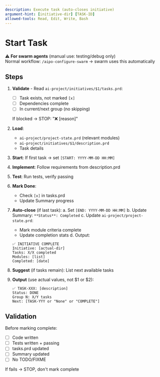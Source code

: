 ```yaml
---
description: Execute task (auto-closes initiative)
argument-hint: [initiative-dir] [TASK-ID]
allowed-tools: Read, Edit, Write, Bash
---
```


# Start Task

⚠️ **For swarm agents** (manual use: testing/debug only)  
Normal workflow: `/aipo-configure-swarm` → swarm uses this automatically

## Steps

1. **Validate** - Read `ai-project/initiatives/$1/tasks.prd`:
   - [ ] Task exists, not marked `[x]`
   - [ ] Dependencies complete
   - [ ] In current/next group (no skipping)
   
   If blocked → STOP: "❌ [reason]"

2. **Load**:
   - `ai-project/project-state.prd` (relevant modules)
   - `ai-project/initiatives/$1/description.prd`
   - Task details

3. **Start**: If first task → set `[START: YYYY-MM-DD HH:MM]`

4. **Implement**: Follow requirements from description.prd

5. **Test**: Run tests, verify passing

6. **Mark Done**:
   - Check `[x]` in tasks.prd
   - Update Summary progress

7. **Auto-close** (if last task):
   a. Set `[END: YYYY-MM-DD HH:MM]`
   b. Update Summary: `**Status**: Completed`
   c. Update `ai-project/project-state.prd`:
      - Mark module criteria complete
      - Update completion stats
   d. Output:
      ```
      ✅ INITIATIVE COMPLETE
      Initiative: [actual-dir]
      Tasks: X/X completed
      Modules: [list]
      Completed: [date]
      ```

8. **Suggest** (if tasks remain): List next available tasks

9. **Output** (use actual values, not $1 or $2):
   ```
   ✅ TASK-XXX: [description]
   Status: DONE
   Group N: X/Y tasks
   Next: [TASK-YYY or "None" or "COMPLETE"]
   ```

## Validation

Before marking complete:
- [ ] Code written
- [ ] Tests written + passing
- [ ] tasks.prd updated
- [ ] Summary updated
- [ ] No TODO/FIXME

If fails → STOP, don't mark complete

